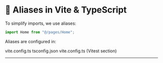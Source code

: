 # 🔗 Aliases in Vite & TypeScript

To simplify imports, we use aliases:

```ts
import Home from "@/pages/Home";
```

Aliases are configured in:

vite.config.ts
tsconfig.json
vite.config.ts (Vitest section)

---
